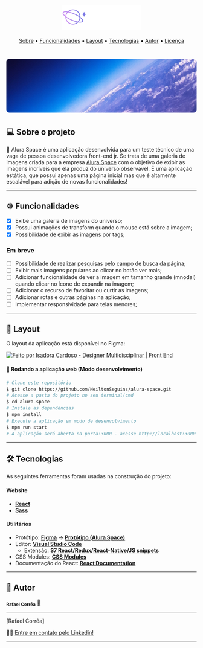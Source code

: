 <h4 align="center"> 
	<img alt="Alura Space" title="#AluraSpace" src="./src/componentes/Cabecalho/logo.png" />
</h4>
<p align="center">
 <a href="#-sobre-o-projeto">Sobre</a> •
 <a href="#-funcionalidades">Funcionalidades</a> •
 <a href="#-layout">Layout</a> •
 <a href="#-tecnologias">Tecnologias</a> •
 <a href="#-autor">Autor</a> • 
 <a href="#user-content--licença">Licença</a>
</p>

<h1 align="center">
    <img alt="Alura Space" title="#AluraSpace" src="./src/paginas/PaginaInicial/banner.png" />
</h1>

## 💻 Sobre o projeto

🚀 Alura Space é uma aplicação desenvolvida para um teste técnico de uma vaga de pessoa desenvolvedora front-end jr. Se trata de uma galeria de imagens criada para a empresa [Alura Space](https://www.alura.com.br/) com o objetivo de exibir as imagens incríveis que ela produz do universo observável. É uma aplicação estática, que possui apenas uma página inicial mas que é altamente escalável para adição de novas funcionalidades!

---

## ⚙️ Funcionalidades

- [x] Exibe uma galeria de imagens do universo;
- [x] Possui animações de transform quando o mouse está sobre a imagem;
- [x] Possibilidade de exibir as imagens por tags;

### Em breve

- [ ] Possibilidade de realizar pesquisas pelo campo de busca da página;
- [ ] Exibir mais imagens populares ao clicar no botão ver mais;
- [ ] Adicionar funcionalidade de ver a imagem em tamanho grande (mnodal) quando clicar no ícone de expandir na imagem;
- [ ] Adicionar o recurso de favoritar ou curtir as imagens;
- [ ] Adicionar rotas e outras páginas na aplicação;
- [ ] Implementar responsividade para telas menores;

---

## 🎨 Layout

O layout da aplicação está disponível no Figma:

<a href="https://www.figma.com/file/Y1W8HJHKqlUdDFeWi8e4cz/Alura-Space-%7C-React%3A-arquivos-est%C3%A1ticos?node-id=89%3A4">
  <img alt="Feito por Isadora Cardoso - Designer Multidisciplinar | Front End" src="https://img.shields.io/badge/Acessar%20Layout%20-Figma-%2304D361">
</a>

#### 🧭 Rodando a aplicação web (Modo desenvolvimento)

```bash
# Clone este repositório
$ git clone https://github.com/NeiltonSeguins/alura-space.git
# Acesse a pasta do projeto no seu terminal/cmd
$ cd alura-space
# Instale as dependências
$ npm install
# Execute a aplicação em modo de desenvolvimento
$ npm run start
# A aplicação será aberta na porta:3000 - acesse http://localhost:3000
```
---

## 🛠 Tecnologias

As seguintes ferramentas foram usadas na construção do projeto:

#### **Website**

- **[React](https://reactjs.org/)**
- **[Sass](https://sass-lang.com/)**

#### **Utilitários**

- Protótipo: **[Figma](https://www.figma.com/)** → **[Protótipo (Alura Space)](https://www.figma.com/file/Y1W8HJHKqlUdDFeWi8e4cz/Alura-Space-%7C-React%3A-arquivos-est%C3%A1ticos?node-id=89%3A4)**
- Editor: **[Visual Studio Code](https://code.visualstudio.com/)**
  - Extensão: **[S7 React/Redux/React-Native/JS snippets](https://marketplace.visualstudio.com/items?itemName=dsznajder.es7-react-js-snippets)**
- CSS Modules: **[CSS Modules](https://github.com/css-modules/css-modules)**
- Documentação do React: **[React Documentation](https://create-react-app.dev/docs/adding-a-stylesheet/)**

---

## 🦸 Autor

 <sub><b>Rafael Corrêa</b></sub></a> <a href="https://www.linkedin.com/in/correarafaelsantos/" title="Alura Space">🚀</a>
 <br />

---

[Rafael Corrêa]

👋🏽 [Entre em contato pelo Linkedin!](https://www.linkedin.com/in/correarafaelsantos/)

---